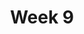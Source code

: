 ---
    title: Week 9
    weekNumber: 9
    days:
      - date: 2021-03-15
        events:
          "**Quiz**{: .label .label-exam } Quiz 2 (in lecture)":
      - date: 2021-03-17
        events:
          "**Lecture 22**{: .label .label-lecture } APIs and File I/O":
      - date: 2021-03-19
        events:
          "**Lecture 23**{: .label .label-lecture } Variable Types and Distributions":
---